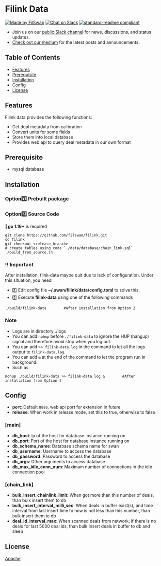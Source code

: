 # Filink Data
[![Made by FilSwan](https://img.shields.io/badge/made%20by-FilSwan-green.svg)](https://www.filswan.com/)
[![Chat on Slack](https://img.shields.io/badge/slack-filswan.slack.com-green.svg)](https://filswan.slack.com)
[![standard-readme compliant](https://img.shields.io/badge/readme%20style-standard-brightgreen.svg)](https://github.com/RichardLitt/standard-readme)

- Join us on our [public Slack channel](https://filswan.slack.com) for news, discussions, and status updates. 
- [Check out our medium](https://filswan.medium.com) for the latest posts and announcements.

## Table of Contents

- [Features](#Features)
- [Prerequisite](#Prerequisite)
- [Installation](#Installation)
- [Config](#Config)
- [License](#license)

## Features

Filink data provides the following functions:

* Get deal metadata from calibration 
* Convert units for some fields
* Store them into local database
* Provides web api to query deal metadata in our own format

## Prerequisite
- mysql database

## Installation
### Option:one: **Prebuilt package**

### Option:two: Source Code
:bell:**go 1.16+** is required
```shell
git clone https://github.com/filswan/filink.git
cd filink
git checkout <release_branch>
# create tables using code `./data/database/chain_link.sql`
./build_from_source.sh
```

### :bangbang: Important
After installation, flink-data maybe quit due to lack of configuration. Under this situation, you need
- :one: Edit config file **~/.swan/filink/data/config.toml** to solve this.
- :two: Execute **filink-data** using one of the following commands
```shell
./build/filink-data        #After installation from Option 2
```

### Note
- Logs are in directory ./logs
- You can add `nohup` before `./filink-data` to ignore the HUP (hangup) signal and therefore avoid stop when you log out.
- You can add `>> filink-data.log` in the command to let all the logs output to `filink-data.log`.
- You can add `&` at the end of the command to let the program run in background.
- Such as:
```shell
nohup ./build/filink-data >> filink-data.log &        #After installation from Option 2
```

## Config
- **port**: Default `8886`, web api port for extension in future
- **release**: When work in release mode, set this to true, otherwise to false
### [main]
- **db_host**: Ip of the host for database instance running on
- **db_port**: Port of the host for database instance running on
- **db_schema_name**: Database schema name for swan
- **db_username**: Username to access the database
- **db_password**: Password to access the database
- **db_args**: Other arguments to access database
- **db_max_idle_conn_num**: Maximum number of connections in the idle connection pool

### [chain_link]
- **bulk_insert_chainlink_limit**: When got more than this number of deals, than bulk insert them to db
- **bulk_insert_interval_milli_sec**: When deals in buffer exist(s), and time interval from last insert time to now is not less than this number, than bulk insert them to db
- **deal_id_interval_max**: When scanned deals from network, if there is no deals for last 5000 deal ids, than bulk insert deals in buffer to db and sleep

## License

[Apache](https://github.com/filswan/go-swan-provider/blob/main/LICENSE)

